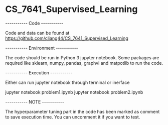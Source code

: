 # CS_7641_Supervised_Learning

----------- Code -----------


Code and data can be found at https://github.com/cliang44/CS_7641_Supervised_Learning


----------- Environment -----------


The code should be run in Python 3 jupyter notebook. Some packages are required like sklearn, numpy, pandas, graphvi and matpotlib to run the code. 


----------- Execution -----------


Either can run jupyter notebook through terminal or inerface

jupyter notebook problem1.ipynb
jupyter notebook problem2.ipynb


----------- NOTE -----------


The hyperparameter tuning part in the code has been marked as comment to save execution time. 
You can uncomment it if you want to test. 
